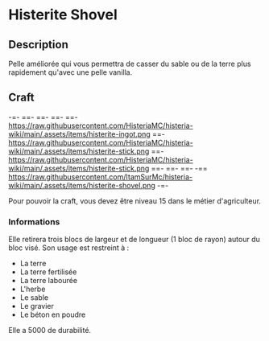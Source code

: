 # Histerite Shovel

## Description
Pelle améliorée qui vous permettra de casser du sable ou de la terre plus rapidement qu'avec une pelle vanilla.

## Craft
-=-
 ==- 
 ==- 
 ==- 
 ==- https://raw.githubusercontent.com/HisteriaMC/histeria-wiki/main/.assets/items/histerite-ingot.png
 ==- https://raw.githubusercontent.com/HisteriaMC/histeria-wiki/main/.assets/items/histerite-stick.png
 ==- https://raw.githubusercontent.com/HisteriaMC/histeria-wiki/main/.assets/items/histerite-stick.png
 ==- 
 ==- 
 ==- 
 -== https://raw.githubusercontent.com/ItamSurMc/histeria-wiki/main/.assets/items/histerite-shovel.png
-=-

Pour pouvoir la craft, vous devez être niveau 15 dans le métier d'agriculteur.

### Informations
Elle retirera trois blocs de largeur et de longueur (1 bloc de rayon) autour du bloc visé.
Son usage est restreint à :
+ La terre
+ La terre fertilisée
+ La terre labourée
+ L'herbe
+ Le sable
+ Le gravier
+ Le béton en poudre

Elle a 5000 de durabilité.
